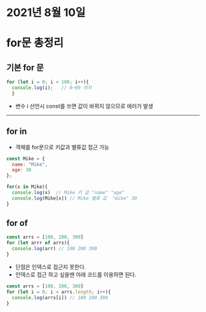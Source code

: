 # 2021년 8월 10일
# for문 총정리

## 기본 for 문
```javascript
for (let i = 0; i < 100; i++){ 
  console.log(i);   // 0~99 까지
  }
```
- 변수 i 선언시 const를 쓰면 값이 바뀌지 않으므로 에러가 발생

---
## for in
- 객체를 for문으로 키값과 밸류값 접근 가능

```javascript
const Mike = {
  name: "Mike",
  age: 30
};

for(x in Mike){
  console.log(x)  // Mike 키 값 "name" "age"
  console.log(Mike[x]) // Mike 벨류 값  "mike" 30
}

```

## for of
```javascript
const arrs = [100, 200, 300]
for (let arrr of arrs){
  console.log(arr) // 100 200 300
}
``` 
- 단점은 인덱스로 접근지 못한다.
- 인덱스로 접근 하고 싶을땐 아래 코드를 이용하면 된다.

```javascript
const arrs = [100, 200, 300]
for (let i = 0; i < arrs.length; i++){
  console.log(arrs[i]) // 100 200 300
}
```
